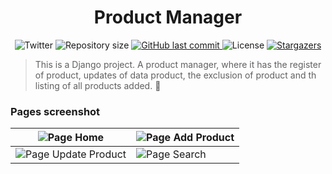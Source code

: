 <h1 align="center">Product Manager</h1>
<p align="center">
  <img alt="Twitter" src="https://img.shields.io/twitter/url?url=https%3A%2F%2Ftwitter.com%2Fs0m3ri0">
  <img alt="Repository size" src="https://img.shields.io/github/repo-size/igorsilva3/product_manager">
  <a href="https://github.com/igorsilva3/product_manager/commits/master">
    <img alt="GitHub last commit" src="https://img.shields.io/github/last-commit/igorsilva3/product_manager">
  </a> 
  <img alt="License" src="https://img.shields.io/badge/license-MIT-8257E5">
  <a href="https://github.com/igorsilva3/product_manager/stargazers">
    <img alt="Stargazers" src="https://img.shields.io/github/stars/igorsilva3/product_manager">
  </a>
</p>

> This is a Django project. A product manager, where it has the register of product, updates of data product, the exclusion of product and th listing of all products added. :stars:

### Pages screenshot

| ![Page Home](https://i.imgur.com/6MKi77x.jpg)           | ![Page Add Product](https://i.imgur.com/FdLVD8M.jpg) | 
|---------------------------------------------------------|------------------------------------------------------|
| ![Page Update Product](https://i.imgur.com/XtTbDAE.jpg) | ![Page Search](https://i.imgur.com/BN2mVCp.jpg)      | 

